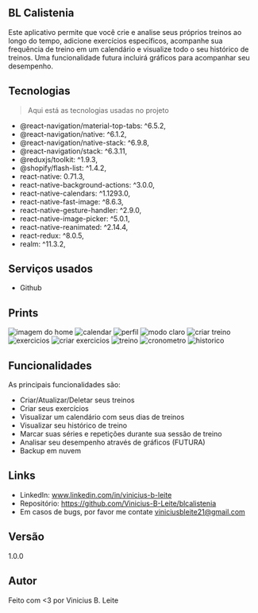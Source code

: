 ## BL Calistenia

Este aplicativo permite que você crie e analise seus próprios treinos ao longo do tempo, adicione exercícios específicos, acompanhe sua frequência de treino em um calendário e visualize todo o seu histórico de treinos. Uma funcionalidade futura incluirá gráficos para acompanhar seu desempenho.

## Tecnologias

> Aqui está as tecnologias usadas no projeto

- @react-navigation/material-top-tabs: ^6.5.2,
- @react-navigation/native: ^6.1.2,
- @react-navigation/native-stack: ^6.9.8,
- @react-navigation/stack: ^6.3.11,
- @reduxjs/toolkit: ^1.9.3,
- @shopify/flash-list: ^1.4.2,
- react-native: 0.71.3,
- react-native-background-actions: ^3.0.0,
- react-native-calendars: ^1.1293.0,
- react-native-fast-image: ^8.6.3,
- react-native-gesture-handler: ^2.9.0,
- react-native-image-picker: ^5.0.1,
- react-native-reanimated: ^2.14.4,
- react-redux: ^8.0.5,
- realm: ^11.3.2,

## Serviços usados

- Github

## Prints

![imagem do home](github/home.jpeg)
![calendar](github/calendario.jpeg)
![perfil](github/perfil.jpeg)
![modo claro](github/modo%20claro.jpeg)
![criar treino](github/criar%20treino.jpeg)
![exercicios](github/exercicios.jpeg)
![criar exercicios](github/criar%20exercicio.jpeg)
![treino](github/treino.jpeg)
![cronometro](github/cronometro.jpeg)
![historico](github/historico.jpeg)

## Funcionalidades

As principais funcionalidades são:

- Criar/Atualizar/Deletar seus treinos
- Criar seus exercícios
- Visualizar um calendário com seus dias de treinos
- Visualizar seu histórico de treino
- Marcar suas séries e repetições durante sua sessão de treino
- Analisar seu desempenho através de gráficos (FUTURA)
- Backup em nuvem

## Links

- LinkedIn: www.linkedin.com/in/vinicius-b-leite
- Repositório: https://github.com/Vinicius-B-Leite/blcalistenia
- Em casos de bugs, por favor me contate
  viniciusbleite21@gmail.com

## Versão

1.0.0

## Autor

Feito com <3 por Vinicius B. Leite
